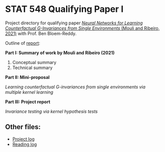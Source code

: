 # STAT 548 Qualifying Paper I
Project directory for qualifying paper [*Neural Networks for Learning Counterfactual G-Invariances from Single Environments* (Mouli and Ribeiro, 2021)](https://arxiv.org/abs/2104.10105) with Prof. Ben Bloem-Reddy.

Outline of [report](https://github.com/chiukenny/qp-kenny-chiu/blob/main/doc/report/main.pdf):

**Part I: Summary of work by Mouli and Ribeiro (2021)**
1. Conceptual summary
2. Technical summary

**Part II: Mini-proposal**

*Learning counterfactual G-invariances from single environments via multiple kernel learning*

**Part III: Project report**

*Invariance testing via kernel hypothesis tests*

## Other files:

* [Project log](https://github.com/chiukenny/qp-kenny-chiu/blob/main/doc/project_log.md)
* [Reading log](https://github.com/chiukenny/qp-kenny-chiu/blob/main/doc/reading_log.md)
